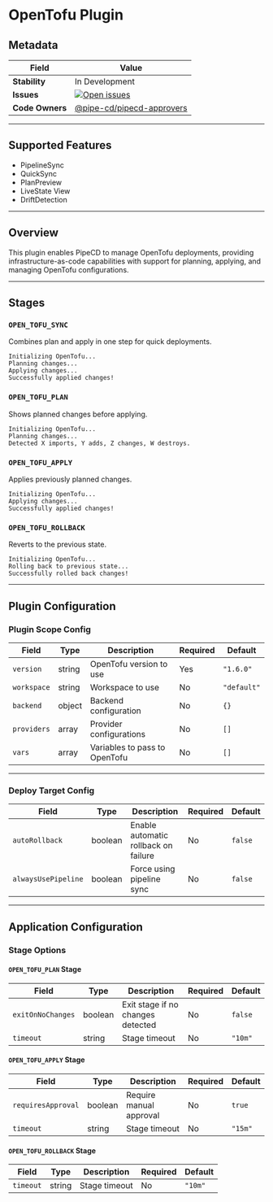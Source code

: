 
# OpenTofu Plugin

## Metadata

| Field         | Value |
|---------------|-------|
| **Stability** | In Development |
| **Issues**    | [![Open issues](https://img.shields.io/github/issues-search/pipe-cd/community-plugins?query=is%3Aissue%20is%3Aopen%20label%3Aplugin%2Fopentofu%20&label=open&color=orange)](https://github.com/pipe-cd/community-plugins/issues?q=is%3Aopen+is%3Aissue+label%3Aplugin%2Fopentofu) |
| **Code Owners** | [@pipe-cd/pipecd-approvers](https://github.com/orgs/pipe-cd/teams/pipecd-approvers) |

---

## Supported Features

- PipelineSync
- QuickSync
- PlanPreview
- LiveState View
- DriftDetection

---

## Overview

This plugin enables PipeCD to manage OpenTofu deployments, providing infrastructure-as-code capabilities with support for planning, applying, and managing OpenTofu configurations.

---

## Stages

### `OPEN_TOFU_SYNC`

Combines plan and apply in one step for quick deployments.

```
Initializing OpenTofu...
Planning changes...
Applying changes...
Successfully applied changes!
```

### `OPEN_TOFU_PLAN`

Shows planned changes before applying.

```
Initializing OpenTofu...
Planning changes...
Detected X imports, Y adds, Z changes, W destroys.
```

### `OPEN_TOFU_APPLY`

Applies previously planned changes.

```
Initializing OpenTofu...
Applying changes...
Successfully applied changes!
```

### `OPEN_TOFU_ROLLBACK`

Reverts to the previous state.

```
Initializing OpenTofu...
Rolling back to previous state...
Successfully rolled back changes!
```

---

## Plugin Configuration

### Plugin Scope Config

| Field     | Type   | Description                          | Required | Default    |
|-----------|--------|--------------------------------------|----------|------------|
| `version` | string | OpenTofu version to use              | Yes      | `"1.6.0"`  |
| `workspace` | string | Workspace to use                    | No       | `"default"`|
| `backend` | object | Backend configuration                | No       | `{}`       |
| `providers` | array | Provider configurations             | No       | `[]`       |
| `vars`    | array  | Variables to pass to OpenTofu        | No       | `[]`       |

---

### Deploy Target Config

| Field             | Type    | Description                            | Required | Default |
|------------------|---------|----------------------------------------|----------|---------|
| `autoRollback`   | boolean | Enable automatic rollback on failure   | No       | `false` |
| `alwaysUsePipeline` | boolean | Force using pipeline sync           | No       | `false` |

---

## Application Configuration

### Stage Options

#### `OPEN_TOFU_PLAN` Stage

| Field            | Type    | Description                            | Required | Default |
|------------------|---------|----------------------------------------|----------|---------|
| `exitOnNoChanges` | boolean | Exit stage if no changes detected     | No       | `false` |
| `timeout`         | string  | Stage timeout                         | No       | `"10m"` |

#### `OPEN_TOFU_APPLY` Stage

| Field              | Type    | Description                          | Required | Default |
|--------------------|---------|--------------------------------------|----------|---------|
| `requiresApproval` | boolean | Require manual approval              | No       | `true`  |
| `timeout`          | string  | Stage timeout                        | No       | `"15m"` |

#### `OPEN_TOFU_ROLLBACK` Stage

| Field    | Type   | Description      | Required | Default |
|----------|--------|------------------|----------|---------|
| `timeout`| string | Stage timeout    | No       | `"10m"` |
